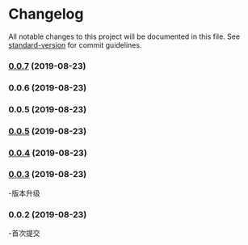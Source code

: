 # Changelog

All notable changes to this project will be documented in this file. See [standard-version](https://github.com/conventional-changelog/standard-version) for commit guidelines.

### [0.0.7](https://github.com/nqdy666/nq-tslib-base/compare/v0.0.4...v0.0.7) (2019-08-23)

### 0.0.6 (2019-08-23)

### 0.0.5 (2019-08-23)

### [0.0.5](https://github.com/nqdy666/nq-tslib-base/compare/v0.0.4...v0.0.5) (2019-08-23)

### [0.0.4](https://github.com/nqdy666/nq-tslib-base/compare/v0.0.3...v0.0.4) (2019-08-23)

### [0.0.3](https://github.com/nqdy666/nq-tslib-base/compare/v0.0.2...v0.0.3) (2019-08-23)
-版本升级

### 0.0.2 (2019-08-23)
-首次提交
